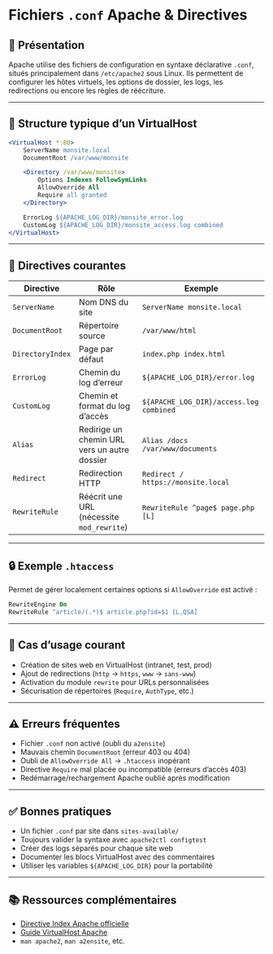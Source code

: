 # Fichiers `.conf` Apache & Directives

## 📌 Présentation

Apache utilise des fichiers de configuration en syntaxe déclarative `.conf`, situés principalement dans `/etc/apache2` sous Linux. Ils permettent de configurer les hôtes virtuels, les options de dossier, les logs, les redirections ou encore les règles de réécriture.

---

## 🧱 Structure typique d’un VirtualHost

```apache
<VirtualHost *:80>
    ServerName monsite.local
    DocumentRoot /var/www/monsite

    <Directory /var/www/monsite>
        Options Indexes FollowSymLinks
        AllowOverride All
        Require all granted
    </Directory>

    ErrorLog ${APACHE_LOG_DIR}/monsite_error.log
    CustomLog ${APACHE_LOG_DIR}/monsite_access.log combined
</VirtualHost>
```

---

## 🧰 Directives courantes

| Directive | Rôle | Exemple |
|-----------|------|---------|
| `ServerName` | Nom DNS du site | `ServerName monsite.local` |
| `DocumentRoot` | Répertoire source | `/var/www/html` |
| `DirectoryIndex` | Page par défaut | `index.php index.html` |
| `ErrorLog` | Chemin du log d’erreur | `${APACHE_LOG_DIR}/error.log` |
| `CustomLog` | Chemin et format du log d’accès | `${APACHE_LOG_DIR}/access.log combined` |
| `Alias` | Redirige un chemin URL vers un autre dossier | `Alias /docs /var/www/documents` |
| `Redirect` | Redirection HTTP | `Redirect / https://monsite.local` |
| `RewriteRule` | Réécrit une URL (nécessite `mod_rewrite`) | `RewriteRule ^page$ page.php [L]` |

---

## 🔒 Exemple `.htaccess`

Permet de gérer localement certaines options si `AllowOverride` est activé :
```apache
RewriteEngine On
RewriteRule ^article/(.*)$ article.php?id=$1 [L,QSA]
```

---

## 🔎 Cas d’usage courant

- Création de sites web en VirtualHost (intranet, test, prod)
- Ajout de redirections (`http` → `https`, `www` → `sans-www`)
- Activation du module `rewrite` pour URLs personnalisées
- Sécurisation de répertoires (`Require`, `AuthType`, etc.)

---

## ⚠️ Erreurs fréquentes

- Fichier `.conf` non activé (oubli du `a2ensite`)
- Mauvais chemin `DocumentRoot` (erreur 403 ou 404)
- Oubli de `AllowOverride All` → `.htaccess` inopérant
- Directive `Require` mal placée ou incompatible (erreurs d’accès 403)
- Redémarrage/rechargement Apache oublié après modification

---

## ✅ Bonnes pratiques

- Un fichier `.conf` par site dans `sites-available/`
- Toujours valider la syntaxe avec `apache2ctl configtest`
- Créer des logs séparés pour chaque site web
- Documenter les blocs VirtualHost avec des commentaires
- Utiliser les variables `${APACHE_LOG_DIR}` pour la portabilité

---

## 📚 Ressources complémentaires

- [Directive Index Apache officielle](https://httpd.apache.org/docs/current/mod/directives.html)
- [Guide VirtualHost Apache](https://httpd.apache.org/docs/current/vhosts/)
- `man apache2`, `man a2ensite`, etc.
